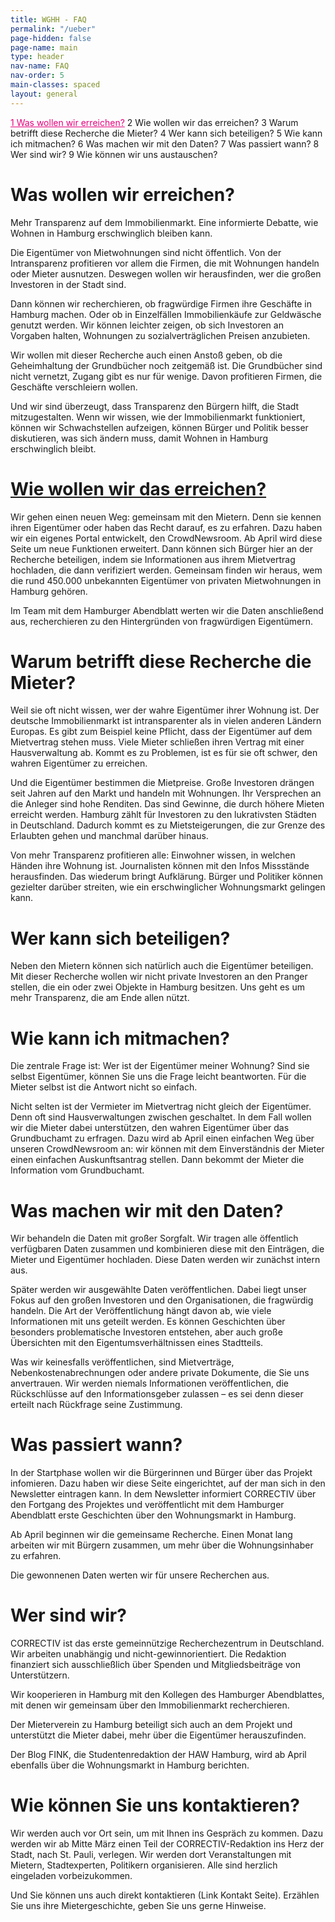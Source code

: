 ```yaml
---
title: WGHH - FAQ
permalink: "/ueber"
page-hidden: false
page-name: main
type: header
nav-name: FAQ
nav-order: 5
main-classes: spaced
layout: general
---
```


<a style="color: #e5007d" href="#1">1 Was wollen wir erreichen?</a>
2 Wie wollen wir das erreichen?
3 Warum betrifft diese Recherche die Mieter? 
4 Wer kann sich beteiligen?
5 Wie kann ich mitmachen?
6 Was machen wir mit den Daten?
7 Was passiert wann?
8 Wer sind wir?
9 Wie können wir uns austauschen?


<h1><a name="1" id="1">Was wollen wir erreichen?</a></h1>

Mehr Transparenz auf dem Immobilienmarkt. Eine informierte Debatte, wie Wohnen in Hamburg erschwinglich bleiben kann.

Die Eigentümer von Mietwohnungen sind nicht öffentlich. Von der Intransparenz profitieren vor allem die Firmen, die mit Wohnungen handeln oder Mieter ausnutzen. Deswegen wollen wir herausfinden, wer die großen Investoren in der Stadt sind. 

Dann können wir recherchieren, ob fragwürdige Firmen ihre Geschäfte in Hamburg machen. Oder ob in Einzelfällen Immobilienkäufe zur Geldwäsche genutzt werden. Wir können leichter zeigen, ob sich Investoren an Vorgaben halten, Wohnungen zu sozialverträglichen Preisen anzubieten.

Wir wollen mit dieser Recherche auch einen Anstoß geben, ob die Geheimhaltung der Grundbücher noch zeitgemäß ist. Die Grundbücher sind nicht vernetzt, Zugang gibt es nur für wenige. Davon profitieren Firmen, die Geschäfte verschleiern wollen.

Und wir sind überzeugt, dass Transparenz den Bürgern hilft, die Stadt mitzugestalten. Wenn wir wissen, wie der Immobilienmarkt funktioniert, können wir Schwachstellen aufzeigen, können Bürger und Politik besser diskutieren, was sich ändern muss, damit Wohnen in Hamburg erschwinglich bleibt.


# [Wie wollen wir das erreichen?](#2)

Wir gehen einen neuen Weg: gemeinsam mit den Mietern. Denn sie kennen ihren Eigentümer oder haben das Recht darauf, es zu erfahren. Dazu haben wir ein eigenes Portal entwickelt, den CrowdNewsroom. Ab April wird diese Seite um neue Funktionen erweitert. Dann können sich Bürger hier an der Recherche beteiligen, indem sie Informationen aus ihrem Mietvertrag hochladen, die dann verifiziert werden. Gemeinsam finden wir heraus, wem die rund 450.000 unbekannten Eigentümer von privaten Mietwohnungen in Hamburg gehören.

Im Team mit dem Hamburger Abendblatt werten wir die Daten anschließend aus, recherchieren zu den Hintergründen von fragwürdigen Eigentümern.


# Warum betrifft diese Recherche die Mieter?

Weil sie oft nicht wissen, wer der wahre Eigentümer ihrer Wohnung ist. Der deutsche Immobilienmarkt ist intransparenter als in vielen anderen Ländern Europas. Es gibt zum Beispiel keine Pflicht, dass der Eigentümer auf dem Mietvertrag stehen muss. Viele Mieter schließen ihren Vertrag mit einer Hausverwaltung ab. Kommt es zu Problemen, ist es für sie oft schwer, den wahren Eigentümer zu erreichen.

Und die Eigentümer bestimmen die Mietpreise. Große Investoren drängen seit Jahren auf den Markt und handeln mit Wohnungen. Ihr Versprechen an die Anleger sind hohe Renditen. Das sind Gewinne, die durch höhere Mieten erreicht werden. Hamburg zählt für Investoren zu den lukrativsten Städten in Deutschland. Dadurch kommt es zu Mietsteigerungen, die zur Grenze des Erlaubten gehen und manchmal darüber hinaus.

Von mehr Transparenz profitieren alle: Einwohner wissen, in welchen Händen ihre Wohnung ist. Journalisten können mit den Infos Missstände herausfinden. Das wiederum bringt Aufklärung. Bürger und Politiker können gezielter darüber streiten, wie ein erschwinglicher Wohnungsmarkt gelingen kann.


# Wer kann sich beteiligen?

Neben den Mietern können sich natürlich auch die Eigentümer beteiligen. Mit dieser Recherche wollen wir nicht private Investoren an den Pranger stellen, die ein oder zwei Objekte in Hamburg besitzen. Uns geht es um mehr Transparenz, die am Ende allen nützt.


# Wie kann ich mitmachen?

Die zentrale Frage ist: Wer ist der Eigentümer meiner Wohnung? Sind sie selbst Eigentümer, können Sie uns die Frage leicht beantworten. Für die Mieter selbst ist die Antwort nicht so einfach. 

Nicht selten ist der Vermieter im Mietvertrag nicht gleich der Eigentümer. Denn oft sind Hausverwaltungen zwischen geschaltet. In dem Fall wollen wir die Mieter dabei unterstützen, den wahren Eigentümer über das Grundbuchamt zu erfragen. Dazu wird ab April einen einfachen Weg über unseren CrowdNewsroom an: wir können mit dem Einverständnis der Mieter einen einfachen Auskunftsantrag stellen. Dann bekommt der Mieter die Information vom Grundbuchamt.


# Was machen wir mit den Daten?

Wir behandeln die Daten mit großer Sorgfalt. Wir tragen alle öffentlich verfügbaren Daten zusammen und kombinieren diese mit den Einträgen, die Mieter und Eigentümer hochladen. Diese Daten werden wir zunächst intern aus. 

Später werden wir ausgewählte Daten veröffentlichen. Dabei liegt unser Fokus auf den großen Investoren und den Organisationen, die fragwürdig handeln. Die Art der Veröffentlichung hängt davon ab, wie viele Informationen mit uns geteilt werden. Es können Geschichten über besonders problematische Investoren entstehen, aber auch große Übersichten mit den Eigentumsverhältnissen eines Stadtteils.

Was wir keinesfalls veröffentlichen, sind Mietverträge, Nebenkostenabrechnungen oder andere private Dokumente, die Sie uns anvertrauen. Wir werden niemals Informationen veröffentlichen, die Rückschlüsse auf den Informationsgeber zulassen – es sei denn dieser erteilt nach Rückfrage seine Zustimmung.


# Was passiert wann?

In der Startphase wollen wir die Bürgerinnen und Bürger über das Projekt infomieren. Dazu haben wir diese Seite eingerichtet, auf der man sich in den Newsletter eintragen kann. In dem Newsletter informiert CORRECTIV über den Fortgang des Projektes und veröffentlicht mit dem Hamburger Abendblatt erste Geschichten über den Wohnungsmarkt in Hamburg.

Ab April beginnen wir die gemeinsame Recherche. Einen Monat lang arbeiten wir mit Bürgern zusammen, um mehr über die Wohnungsinhaber zu erfahren. 

Die gewonnenen Daten werten wir für unsere Recherchen aus.


# Wer sind wir?

CORRECTIV ist das erste gemeinnützige Recherchezentrum in Deutschland. Wir arbeiten unabhängig und nicht-gewinnorientiert. Die Redaktion finanziert sich ausschließlich über Spenden und Mitgliedsbeiträge von Unterstützern. 

Wir kooperieren in Hamburg mit den Kollegen des Hamburger Abendblattes, mit denen wir gemeinsam über den Immobilienmarkt recherchieren. 

Der Mieterverein zu Hamburg beteiligt sich auch an dem Projekt und unterstützt die Mieter dabei, mehr über die Eigentümer herauszufinden.

Der Blog FINK, die Studentenredaktion der HAW Hamburg, wird ab April ebenfalls über die Wohnungsmarkt in Hamburg berichten.

# Wie können Sie uns kontaktieren?

Wir werden auch vor Ort sein, um mit Ihnen ins Gespräch zu kommen. Dazu werden wir ab Mitte März einen Teil der CORRECTIV-Redaktion ins Herz der Stadt, nach St. Pauli, verlegen. Wir werden dort Veranstaltungen mit Mietern, Stadtexperten, Politikern organisieren. Alle sind herzlich eingeladen vorbeizukommen.

Und Sie können uns auch direkt kontaktieren (Link Kontakt Seite). Erzählen Sie uns ihre Mietergeschichte, geben Sie uns gerne Hinweise. 

